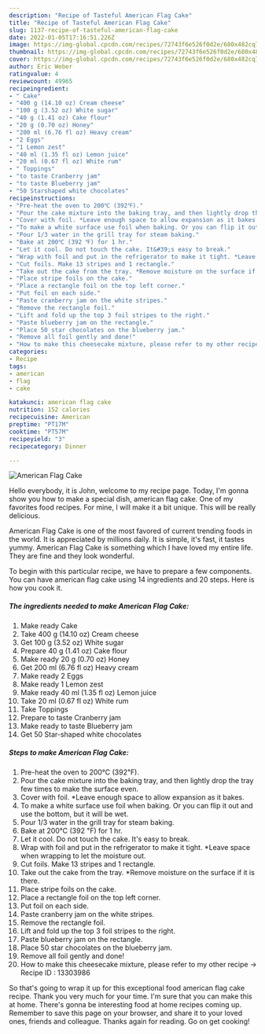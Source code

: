 ```yaml
---
description: "Recipe of Tasteful American Flag Cake"
title: "Recipe of Tasteful American Flag Cake"
slug: 1137-recipe-of-tasteful-american-flag-cake
date: 2022-01-05T17:16:51.226Z
image: https://img-global.cpcdn.com/recipes/72743f6e526f0d2e/680x482cq70/american-flag-cake-recipe-main-photo.jpg
thumbnail: https://img-global.cpcdn.com/recipes/72743f6e526f0d2e/680x482cq70/american-flag-cake-recipe-main-photo.jpg
cover: https://img-global.cpcdn.com/recipes/72743f6e526f0d2e/680x482cq70/american-flag-cake-recipe-main-photo.jpg
author: Eric Weber
ratingvalue: 4
reviewcount: 49965
recipeingredient:
- " Cake"
- "400 g (14.10 oz) Cream cheese"
- "100 g (3.52 oz) White sugar"
- "40 g (1.41 oz) Cake flour"
- "20 g (0.70 oz) Honey"
- "200 ml (6.76 fl oz) Heavy cream"
- "2 Eggs"
- "1 Lemon zest"
- "40 ml (1.35 fl oz) Lemon juice"
- "20 ml (0.67 fl oz) White rum"
- " Toppings"
- "to taste Cranberry jam"
- "to taste Blueberry jam"
- "50 Starshaped white chocolates"
recipeinstructions:
- "Pre-heat the oven to 200℃ (392℉)."
- "Pour the cake mixture into the baking tray, and then lightly drop the tray few times to make the surface even."
- "Cover with foil. *Leave enough space to allow expansion as it bakes."
- "To make a white surface use foil when baking. Or you can flip it out and use the bottom, but it will be wet."
- "Pour 1/3 water in the grill tray for steam baking."
- "Bake at 200℃ (392 ℉) for 1 hr."
- "Let it cool. Do not touch the cake. It&#39;s easy to break."
- "Wrap with foil and put in the refrigerator to make it tight. *Leave space when wrapping to let the moisture out."
- "Cut foils. Make 13 stripes and 1 rectangle."
- "Take out the cake from the tray. *Remove moisture on the surface if it is there."
- "Place stripe foils on the cake."
- "Place a rectangle foil on the top left corner."
- "Put foil on each side."
- "Paste cranberry jam on the white stripes."
- "Remove the rectangle foil."
- "Lift and fold up the top 3 foil stripes to the right."
- "Paste blueberry jam on the rectangle."
- "Place 50 star chocolates on the blueberry jam."
- "Remove all foil gently and done!"
- "How to make this cheesecake mixture, please refer to my other recipe → Recipe ID : 13303986"
categories:
- Recipe
tags:
- american
- flag
- cake

katakunci: american flag cake 
nutrition: 152 calories
recipecuisine: American
preptime: "PT17M"
cooktime: "PT57M"
recipeyield: "3"
recipecategory: Dinner

---
```



![American Flag Cake](https://img-global.cpcdn.com/recipes/72743f6e526f0d2e/680x482cq70/american-flag-cake-recipe-main-photo.jpg)

Hello everybody, it is John, welcome to my recipe page. Today, I'm gonna show you how to make a special dish, american flag cake. One of my favorites food recipes. For mine, I will make it a bit unique. This will be really delicious.



American Flag Cake is one of the most favored of current trending foods in the world. It is appreciated by millions daily. It is simple, it's fast, it tastes yummy. American Flag Cake is something which I have loved my entire life. They are fine and they look wonderful.


To begin with this particular recipe, we have to prepare a few components. You can have american flag cake using 14 ingredients and 20 steps. Here is how you cook it.

<!--inarticleads1-->

##### The ingredients needed to make American Flag Cake:

1. Make ready  Cake
1. Take 400 g (14.10 oz) Cream cheese
1. Get 100 g (3.52 oz) White sugar
1. Prepare 40 g (1.41 oz) Cake flour
1. Make ready 20 g (0.70 oz) Honey
1. Get 200 ml (6.76 fl oz) Heavy cream
1. Make ready 2 Eggs
1. Make ready 1 Lemon zest
1. Make ready 40 ml (1.35 fl oz) Lemon juice
1. Take 20 ml (0.67 fl oz) White rum
1. Take  Toppings
1. Prepare to taste Cranberry jam
1. Make ready to taste Blueberry jam
1. Get 50 Star-shaped white chocolates




<!--inarticleads2-->

##### Steps to make American Flag Cake:

1. Pre-heat the oven to 200℃ (392℉).
1. Pour the cake mixture into the baking tray, and then lightly drop the tray few times to make the surface even.
1. Cover with foil. *Leave enough space to allow expansion as it bakes.
1. To make a white surface use foil when baking. Or you can flip it out and use the bottom, but it will be wet.
1. Pour 1/3 water in the grill tray for steam baking.
1. Bake at 200℃ (392 ℉) for 1 hr.
1. Let it cool. Do not touch the cake. It&#39;s easy to break.
1. Wrap with foil and put in the refrigerator to make it tight. *Leave space when wrapping to let the moisture out.
1. Cut foils. Make 13 stripes and 1 rectangle.
1. Take out the cake from the tray. *Remove moisture on the surface if it is there.
1. Place stripe foils on the cake.
1. Place a rectangle foil on the top left corner.
1. Put foil on each side.
1. Paste cranberry jam on the white stripes.
1. Remove the rectangle foil.
1. Lift and fold up the top 3 foil stripes to the right.
1. Paste blueberry jam on the rectangle.
1. Place 50 star chocolates on the blueberry jam.
1. Remove all foil gently and done!
1. How to make this cheesecake mixture, please refer to my other recipe → Recipe ID : 13303986




So that's going to wrap it up for this exceptional food american flag cake recipe. Thank you very much for your time. I'm sure that you can make this at home. There's gonna be interesting food at home recipes coming up. Remember to save this page on your browser, and share it to your loved ones, friends and colleague. Thanks again for reading. Go on get cooking!
